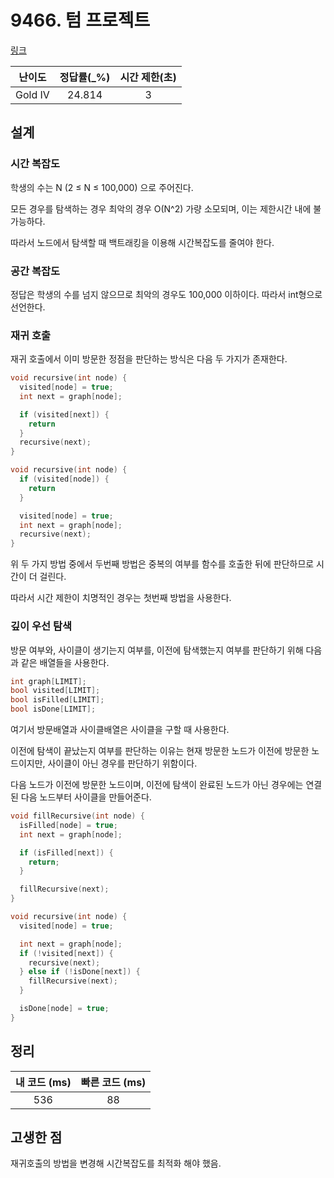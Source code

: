 # 9466. 텀 프로젝트

[링크](https://www.acmicpc.net/problem/9466)

| 난이도  | 정답률(\_%) | 시간 제한(초) |
| :-----: | :---------: | :-----------: |
| Gold IV |   24.814    |       3       |

## 설계

### 시간 복잡도

학생의 수는 N (2 ≤ N ≤ 100,000) 으로 주어진다.

모든 경우를 탐색하는 경우 최악의 경우 O(N^2) 가량 소모되며, 이는 제한시간 내에 불가능하다.

따라서 노드에서 탐색할 때 백트래킹을 이용해 시간복잡도를 줄여야 한다.

### 공간 복잡도

정답은 학생의 수를 넘지 않으므로 최악의 경우도 100,000 이하이다. 따라서 int형으로 선언한다.

### 재귀 호출

재귀 호출에서 이미 방문한 정점을 판단하는 방식은 다음 두 가지가 존재한다.

```cpp
void recursive(int node) {
  visited[node] = true;
  int next = graph[node];

  if (visited[next]) {
    return
  }
  recursive(next);
}
```

```cpp
void recursive(int node) {
  if (visited[node]) {
    return
  }

  visited[node] = true;
  int next = graph[node];
  recursive(next);
}
```

위 두 가지 방법 중에서 두번째 방법은 중복의 여부를 함수를 호출한 뒤에 판단하므로 시간이 더 걸린다.

따라서 시간 제한이 치명적인 경우는 첫번째 방법을 사용한다.

### 깊이 우선 탐색

방문 여부와, 사이클이 생기는지 여부를, 이전에 탐색했는지 여부를 판단하기 위해 다음과 같은 배열들을 사용한다.

```cpp
int graph[LIMIT];
bool visited[LIMIT];
bool isFilled[LIMIT];
bool isDone[LIMIT];
```

여기서 방문배열과 사이클배열은 사이클을 구할 때 사용한다.

이전에 탐색이 끝났는지 여부를 판단하는 이유는 현재 방문한 노드가 이전에 방문한 노드이지만, 사이클이 아닌 경우를 판단하기 위함이다.

다음 노드가 이전에 방문한 노드이며, 이전에 탐색이 완료된 노드가 아닌 경우에는 연결된 다음 노드부터 사이클을 만들어준다.

```cpp
void fillRecursive(int node) {
  isFilled[node] = true;
  int next = graph[node];

  if (isFilled[next]) {
    return;
  }

  fillRecursive(next);
}

void recursive(int node) {
  visited[node] = true;

  int next = graph[node];
  if (!visited[next]) {
    recursive(next);
  } else if (!isDone[next]) {
    fillRecursive(next);
  }

  isDone[node] = true;
}
```

## 정리

| 내 코드 (ms) | 빠른 코드 (ms) |
| :----------: | :------------: |
|     536      |       88       |

## 고생한 점

재귀호출의 방법을 변경해 시간복잡도를 최적화 해야 했음.
